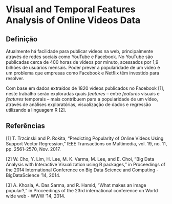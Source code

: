 # Visual and Temporal Features Analysis of Online Videos Data

## Definição
Atualmente há facilidade para publicar vídeos na web, principalmente através de redes sociais como YouTube e Facebook. No YouTube são publicadas cerca de 400 horas de vídeos por minuto, acessados por 1,9 bilhões de usuários mensais. Poder prever a popularidade de um vídeo é um problema que empresas como Facebook e Netflix têm investido para resolver.

Com base em dados extraídos de 1820 vídeos publicados no Facebook [1], neste trabalho serão exploradas quais _features_ – entre _features_ visuais e _features_ temporais – mais contribuem para a popularidade de um vídeo, através de análises exploratórias, visualização de dados e regressão utilizando a linguagem R [2].

## Referências
[1] T. Trzcinski and P. Rokita, “Predicting Popularity of Online Videos Using Support Vector Regression,” IEEE Transactions on Multimedia, vol. 19, no. 11, pp. 2561–2570, Nov. 2017.

[2] W. Cho, Y. Lim, H. Lee, M. K. Varma, M. Lee, and E. Choi, “Big Data Analysis with Interactive Visualization using R packages,” in Proceedings of the 2014 International Conference on Big Data Science and Computing - BigDataScience ’14, 2014.

[3] A. Khosla, A. Das Sarma, and R. Hamid, “What makes an image popular?,” in Proceedings of the 23rd international conference on World wide web - WWW ’14, 2014.
